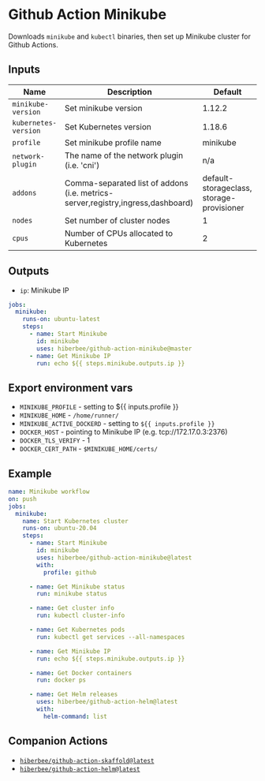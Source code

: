 # Github Action Minikube

Downloads `minikube` and `kubectl` binaries, then set up Minikube cluster for Github Actions.

## Inputs

| Name | Description | Default |
| ---- | ----------- | ------- |
| `minikube-version` | Set minikube version | 1.12.2 |
| `kubernetes-version` | Set Kubernetes version | 1.18.6 |
| `profile` | Set minikube profile name | minikube |
| `network-plugin` | The name of the network plugin (i.e. 'cni') | n/a |
| `addons` | Comma-separated list of addons (i.e. metrics-server,registry,ingress,dashboard) | default-storageclass, storage-provisioner |
| `nodes` | Set number of cluster nodes | 1 |
| `cpus` | Number of CPUs allocated to Kubernetes | 2 |

## Outputs

- `ip`: Minikube IP

```yaml
jobs:
  minikube:
    runs-on: ubuntu-latest
    steps:
      - name: Start Minikube
        id: minikube
        uses: hiberbee/github-action-minikube@master
      - name: Get Minikube IP
        run: echo ${{ steps.minikube.outputs.ip }}
```

## Export environment vars

- `MINIKUBE_PROFILE` - setting to ${{ inputs.profile }}
- `MINIKUBE_HOME` - `/home/runner/`
- `MINIKUBE_ACTIVE_DOCKERD` - setting to `${{ inputs.profile }}`
- `DOCKER_HOST` - pointing to Minikube IP (e.g. tcp://172.17.0.3:2376)
- `DOCKER_TLS_VERIFY` - 1
- `DOCKER_CERT_PATH` - `$MINIKUBE_HOME/certs/`

## Example

```yaml
name: Minikube workflow
on: push
jobs:
  minikube:
    name: Start Kubernetes cluster
    runs-on: ubuntu-20.04
    steps:
      - name: Start Minikube
        id: minikube
        uses: hiberbee/github-action-minikube@latest
        with:
          profile: github

      - name: Get Minikube status
        run: minikube status

      - name: Get cluster info
        run: kubectl cluster-info

      - name: Get Kubernetes pods
        run: kubectl get services --all-namespaces

      - name: Get Minikube IP
        run: echo ${{ steps.minikube.outputs.ip }}

      - name: Get Docker containers
        run: docker ps

      - name: Get Helm releases
        uses: hiberbee/github-action-helm@latest
        with:
          helm-command: list
```

## Companion Actions

- [`hiberbee/github-action-skaffold@latest`](https://github.com/hiberbee/github-action-skaffold)
- [`hiberbee/github-action-helm@latest`](https://github.com/hiberbee/github-action-helm)

